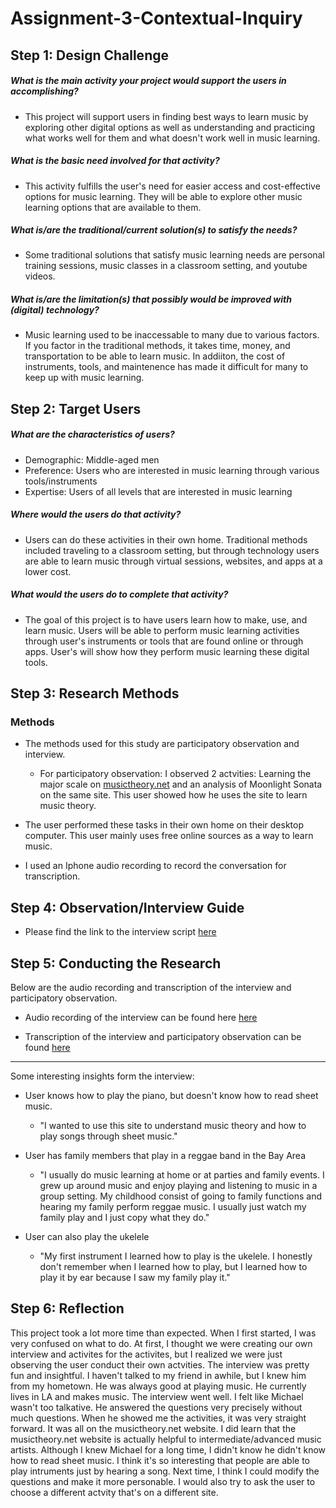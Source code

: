 # Assignment-3-Contextual-Inquiry

## Step 1: Design Challenge

##### What is the main activity your project would support the users in accomplishing?
* This project will support users in finding best ways to learn music by exploring other digital options as well as understanding and practicing what works well for them and what doesn't work well in music learning.

##### What is the basic need involved for that activity?
* This activity fulfills the user's need for easier access and cost-effective options for music learning. They will be able to explore other music learning options that are available to them.

##### What is/are the traditional/current solution(s) to satisfy the needs?
* Some traditional solutions that satisfy music learning needs are personal training sessions, music classes in a classroom setting, and youtube videos. 

##### What is/are the limitation(s) that possibly would be improved with (digital) technology?

* Music learning used to be inaccessable to many due to various factors. If you factor in the traditional methods, it takes time, money, and transportation to be able to learn music. In addiiton, the cost of instruments, tools, and maintenence has made it difficult for many to keep up with music learning. 


## Step 2:  Target Users

##### What are the characteristics of users?
* Demographic: Middle-aged men 
* Preference: Users who are interested in music learning through various tools/instruments
* Expertise: Users of all levels that are interested in music learning 

##### Where would the users do that activity?

* Users can do these activities in their own home. Traditional methods included traveling to a classroom setting, but through technology users are able to learn music through virtual sessions, websites, and apps at a lower cost.


##### What would the users do to complete that activity?

* The goal of this project is to have users learn how to make, use, and learn music. Users will be able to perform music learning activities through user's instruments or tools that are found online or through apps. User's will show how they perform music learning these digital tools.


## Step 3: Research Methods

### Methods
* The methods used for this study are participatory observation and interview. 
  * For participatory observation: I observed 2 actvities: Learning the major scale on [musictheory.net](musictheory.net) and an analysis of Moonlight Sonata on the same site. This user showed how he uses the site to learn music theory.

* The user performed these tasks in their own home on their desktop computer. This user mainly uses free online sources as a way to learn music.

* I used an Iphone audio recording to record the conversation for transcription. 

## Step 4: Observation/Interview Guide

* Please find the link to the interview script [here](https://docs.google.com/document/d/1KryFL1uKlntlG_0kSIA2DTocJg2-fY_7B2TX4fwwDRI/edit?usp=sharing)

## Step 5: Conducting the Research

Below are the audio recording and transcription of the interview and participatory observation.

* Audio recording of the interview can be found here [here](https://drive.google.com/file/d/1ulTI7GTODcaVqnNMb4QSsTfRxlV4tZks/view?usp=sharing)

* Transcription of the interview and participatory observation can be found [here](https://docs.google.com/document/d/1HdePrJ1FoAWy1qxfW1wxOI8nPL0Dvji0yx5SZzuTEDU/edit?usp=sharing)

 

---------------------------------------
Some interesting insights form the interview: 

* User knows how to play the piano, but doesn't know how to read sheet music.
  * "I wanted to use this site to understand music theory and how to play songs through sheet music."

* User has family members that play in a reggae band in the Bay Area
  * "I usually do music learning at home or at parties and family events. I grew up around music and enjoy playing and listening to music in a group setting. My childhood consist of going to family functions and hearing my family perform reggae music. I usually just watch my family play and I just copy what they do."

* User can also play the ukelele
  * "My first instrument I learned how to play is the ukelele. I honestly don't remember when I learned how to play, but I learned how to play it by ear because I saw my family play it."


## Step 6: Reflection

This project took a lot more time than expected. When I first started, I was very confused on what to do. At first, I thought we were creating our own interview and activites for the activites, but I realized we were just observing the user conduct their own actvities. The interview was pretty fun and insightful. I haven't talked to my friend in awhile, but I knew him from my hometown. He was always good at playing music. He currently lives in LA and makes music. The interview went well. I felt like Michael wasn't too talkative. He answered the questions very precisely without much questions. When he showed me the activities, it was very straight forward. It was all on the musictheory.net website. I did learn that the musictheory.net website is actually helpful to intermediate/advanced music artists. Although I knew Michael for a long time, I didn't know he didn't know how to read sheet music. I think it's so interesting that people are able to play intruments just by hearing a song. Next time, I think I could modify the questions and make it more personable. I would also try to ask the user to choose a different actvity that's on a different site.










